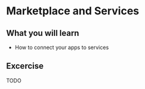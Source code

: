 # Marketplace and Services 

## What you will learn
* How to connect your apps to services

## Excercise
TODO